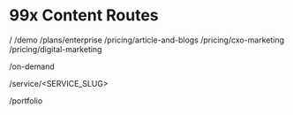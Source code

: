 
# 99x Content Routes
/
/demo
/plans/enterprise
/pricing/article-and-blogs
/pricing/cxo-marketing
/pricing/digital-marketing

/on-demand

/service/<SERVICE_SLUG>


/portfolio
